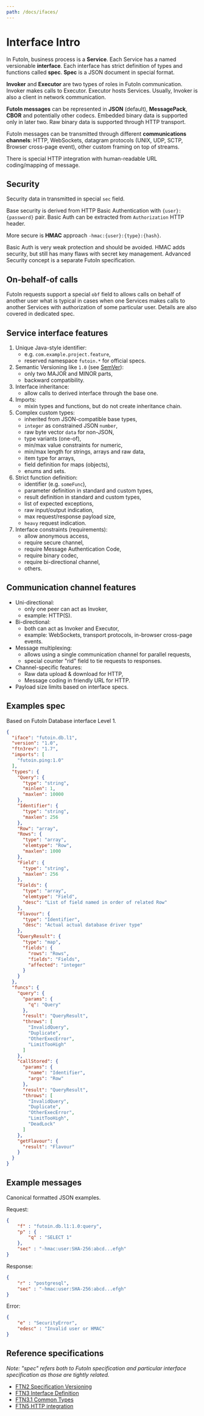 ```yaml
---
path: /docs/ifaces/
---
```


# Interface Intro

In FutoIn, business process is a **Service**. Each Service has a named versionable
**interface**. Each interface has strict definition of types and functions called **spec**.
**Spec** is a JSON document in special format.

**Invoker** and **Executor** are two types of roles in FutoIn communication. Invoker
makes calls to Executor. Executor hosts Services. Usually, Invoker is also a client
in network communication.

**FutoIn messages** can be represented in **JSON** (default), **MessagePack**, **CBOR**
and potentially other codecs. Embedded binary data is supported only in later two.
Raw binary data is supported through HTTP transport.

FutoIn messages can be transmitted through different **communications channels**:
HTTP, WebSockets, datagram protocols (UNIX, UDP, SCTP, Browser cross-page event), other custom
framing on top of streams.

There is special HTTP integration with human-readable URL coding/mapping of message.

## Security

Security data in transmitted in special `sec` field.

Base security is derived from HTTP Basic Authentication with `{user}:{password}` pair.
Basic Auth can be extracted from `Authorization` HTTP header.

More secure is **HMAC** approach `-hmac:{user}:{type}:{hash}`.

Basic Auth is very weak protection and should be avoided. HMAC adds security, but still
has many flaws with secret key management. Advanced Security concept is a separate FutoIn
specification.

## On-behalf-of calls

FutoIn requests support a special `obf` field to allows calls on behalf of another user
what is typical in cases when one Services makes calls to another Services with authorization
of some particular user. Details are also covered in dedicated spec.

## Service interface features

1. Unique Java-style identifier:
    - e.g. `com.example.project.feature`,
    - reserved namespace `futoin.*` for official specs.
1. Semantic Versioning like `1.0` (see [SemVer][]):
    - only two MAJOR and MINOR parts,
    - backward compatibility.
1. Interface inheritance:
    - allow calls to derived interface through the base one.
1. Imports:
    - mixin types and functions, but do not create
        inheritance chain.
1. Complex custom types:
    - inherited from JSON-compatible base types,
    - `integer` as constrained JSON `number`,
    - raw byte vector `data` for non-JSON,
    - type variants (one-of),
    - min/max value constraints for numeric,
    - min/max length for strings, arrays and raw data,
    - item type for arrays,
    - field definition for maps (objects),
    - enums and sets.
1. Strict function definition:
    - identifier (e.g. `someFunc`),
    - parameter definition in standard and custom types,
    - result definition in standard and custom types,
    - list of expected exceptions,
    - raw input/output indication,
    - max request/response payload size,
    - `heavy` request indication.
1. Interface constraints (requirements):
    - allow anonymous access,
    - require secure channel,
    - require Message Authentication Code,
    - require binary codec,
    - require bi-directional channel,
    - others.

## Communication channel features

* Uni-directional:
    - only one peer can act as Invoker,
    - example: HTTP(S).
* Bi-directional:
    - both can act as Invoker and Executor,
    - example: WebSockets, transport protocols, in-browser cross-page events.
* Message multiplexing:
    - allows using a single communication channel for parallel requests,
    - special counter "rid" field to tie requests to responses.
* Channel-specific features:
    - Raw data upload & download for HTTP,
    - Message coding in friendly URL for HTTP.
* Payload size limits based on interface specs.

## Examples spec

Based on FutoIn Database interface Level 1.

```json
{
  "iface": "futoin.db.l1",
  "version": "1.0",
  "ftn3rev": "1.7",
  "imports": [
    "futoin.ping:1.0"
  ],
  "types": {
    "Query": {
      "type": "string",
      "minlen": 1,
      "maxlen": 10000
    },
    "Identifier": {
      "type": "string",
      "maxlen": 256
    },
    "Row": "array",
    "Rows": {
      "type": "array",
      "elemtype": "Row",
      "maxlen": 1000
    },
    "Field": {
      "type": "string",
      "maxlen": 256
    },
    "Fields": {
      "type": "array",
      "elemtype": "Field",
      "desc": "List of field named in order of related Row"
    },
    "Flavour": {
      "type": "Identifier",
      "desc": "Actual actual database driver type"
    },
    "QueryResult": {
      "type": "map",
      "fields": {
        "rows": "Rows",
        "fields": "Fields",
        "affected": "integer"
      }
    }
  },
  "funcs": {
    "query": {
      "params": {
        "q": "Query"
      },
      "result": "QueryResult",
      "throws": [
        "InvalidQuery",
        "Duplicate",
        "OtherExecError",
        "LimitTooHigh"
      ]
    },
    "callStored": {
      "params": {
        "name": "Identifier",
        "args": "Row"
      },
      "result": "QueryResult",
      "throws": [
        "InvalidQuery",
        "Duplicate",
        "OtherExecError",
        "LimitTooHigh",
        "DeadLock"
      ]
    },
    "getFlavour": {
      "result": "Flavour"
    }
  }
}
```

## Example messages

Canonical formatted JSON examples.

Request:

```json
{
    "f" : "futoin.db.l1:1.0:query",
    "p" : {
        "q" : "SELECT 1"
    },
    "sec" : "-hmac:user:SHA-256:abcd...efgh"
}
```

Response:

```json
{
    "r" : "postgresql",
    "sec" : "-hmac:user:SHA-256:abcd...efgh"
}
```

Error:

```json
{
    "e" : "SecurityError",
    "edesc" : "Invalid user or HMAC"
}
```

## Reference specifications

*Note: "spec" refers both to FutoIn specification and particular interface
specification as those are tightly related.*

* [FTN2 Specification Versioning](https://specs.futoin.org/final/preview/ftn2_spec_versioning.html)
* [FTN3 Interface Definition](https://specs.futoin.org/final/preview/ftn3_iface_definition.html)
* [FTN3.1 Common Types](https://specs.futoin.org/final/preview/ftn3.1_if_common_types.html)
* [FTN5 HTTP integration](https://specs.futoin.org/final/preview/ftn5_iface_http_integration.html)


[SemVer]: https://semver.org/
